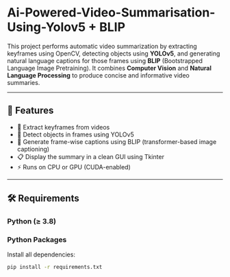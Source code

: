 # Ai-Powered-Video-Summarisation-Using-Yolov5 + BLIP

This project performs automatic video summarization by extracting keyframes using OpenCV, detecting objects using **YOLOv5**, and generating natural language captions for those frames using **BLIP** (Bootstrapped Language Image Pretraining). It combines **Computer Vision** and **Natural Language Processing** to produce concise and informative video summaries.

---

## 📌 Features

- 🎥 Extract keyframes from videos
- 🧩 Detect objects in frames using YOLOv5
- 🧠 Generate frame-wise captions using BLIP (transformer-based image captioning)
- 📋 Display the summary in a clean GUI using Tkinter
- ⚡ Runs on CPU or GPU (CUDA-enabled)

---

## 🛠 Requirements

### Python (≥ 3.8)

### Python Packages
Install all dependencies:
```bash
pip install -r requirements.txt
